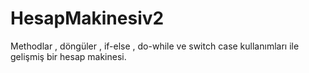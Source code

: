 # HesapMakinesiv2
Methodlar , döngüler , if-else , do-while ve switch case kullanımları ile gelişmiş bir hesap makinesi.
